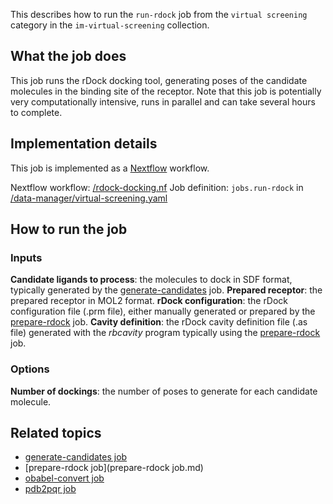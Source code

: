 This describes how to run the `run-rdock` job from the `virtual screening` category in the `im-virtual-screening` collection.

## What the job does

This job runs the rDock docking tool, generating poses of the candidate molecules in the binding site of the receptor.
Note that this job is potentially very computationally intensive, runs in parallel and can take several hours to complete.

## Implementation details

This job is implemented as a [Nextflow](https://www.nextflow.io/) workflow.

Nextflow workflow: [/rdock-docking.nf]()
Job definition: `jobs.run-rdock` in [/data-manager/virtual-screening.yaml]()

## How to run the job

### Inputs

**Candidate ligands to process**: the molecules to dock in SDF format, typically generated by the 
[generate-candidates](generate-candidates.md) job.
**Prepared receptor**: the prepared receptor in MOL2 format.
**rDock configuration**: the rDock configuration file (.prm file), either manually generated or prepared by the [prepare-rdock](prepare-rdock.md) job.
**Cavity definition**: the rDock cavity definition file (.as file) generated with the *rbcavity* program typically using the [prepare-rdock](prepare-rdock.md) job.

### Options
**Number of dockings**: the number of poses to generate for each candidate molecule.

## Related topics

* [generate-candidates job](generate-candidates.md)
* [prepare-rdock job](prepare-rdock job.md)
* [obabel-convert job](obabel-convert.md)
* [pdb2pqr job](pdb2pqr.md)